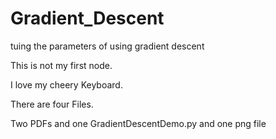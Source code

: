 # Gradient_Descent
tuing the parameters of using gradient descent

This is not my first node.

I love my cheery Keyboard.

There are four Files. 

Two PDFs and one GradientDescentDemo.py and one png file

